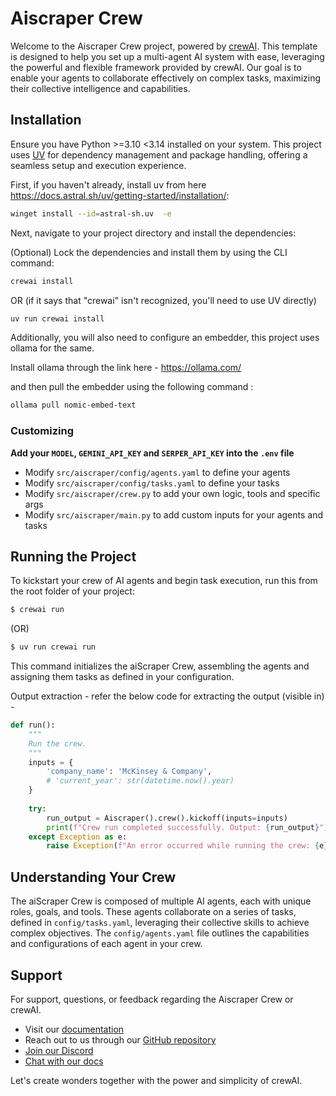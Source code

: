 # Aiscraper Crew

Welcome to the Aiscraper Crew project, powered by [crewAI](https://crewai.com). This template is designed to help you set up a multi-agent AI system with ease, leveraging the powerful and flexible framework provided by crewAI. Our goal is to enable your agents to collaborate effectively on complex tasks, maximizing their collective intelligence and capabilities.

## Installation

Ensure you have Python >=3.10 <3.14 installed on your system. This project uses [UV](https://docs.astral.sh/uv/) for dependency management and package handling, offering a seamless setup and execution experience.

First, if you haven't already, install uv from here https://docs.astral.sh/uv/getting-started/installation/:

```bash
winget install --id=astral-sh.uv  -e
```

Next, navigate to your project directory and install the dependencies:

(Optional) Lock the dependencies and install them by using the CLI command:
```bash
crewai install
```
OR (if it says that "crewai" isn't recognized, you'll need to use UV directly)
```bash
uv run crewai install
```

Additionally, you will also need to configure an embedder, this project uses ollama for the same.

Install ollama through the link here - https://ollama.com/

and then pull the embedder using the following command : 

```bash
ollama pull nomic-embed-text
```

### Customizing

**Add your `MODEL`, `GEMINI_API_KEY` and `SERPER_API_KEY` into the `.env` file**



- Modify `src/aiscraper/config/agents.yaml` to define your agents
- Modify `src/aiscraper/config/tasks.yaml` to define your tasks
- Modify `src/aiscraper/crew.py` to add your own logic, tools and specific args
- Modify `src/aiscraper/main.py` to add custom inputs for your agents and tasks

## Running the Project

To kickstart your crew of AI agents and begin task execution, run this from the root folder of your project:

```bash
$ crewai run
```
(OR)
```bash
$ uv run crewai run
```

This command initializes the aiScraper Crew, assembling the agents and assigning them tasks as defined in your configuration.

Output extraction - 
refer the below code for extracting the output (visible in) - 
```python
def run():
    """
    Run the crew.
    """
    inputs = {
        'company_name': 'McKinsey & Company',
        # 'current_year': str(datetime.now().year)
    }
    
    try:
        run_output = Aiscraper().crew().kickoff(inputs=inputs)
        print(f"Crew run completed successfully. Output: {run_output}")
    except Exception as e:
        raise Exception(f"An error occurred while running the crew: {e}")
```

## Understanding Your Crew

The aiScraper Crew is composed of multiple AI agents, each with unique roles, goals, and tools. These agents collaborate on a series of tasks, defined in `config/tasks.yaml`, leveraging their collective skills to achieve complex objectives. The `config/agents.yaml` file outlines the capabilities and configurations of each agent in your crew.

## Support

For support, questions, or feedback regarding the Aiscraper Crew or crewAI.
- Visit our [documentation](https://docs.crewai.com)
- Reach out to us through our [GitHub repository](https://github.com/joaomdmoura/crewai)
- [Join our Discord](https://discord.com/invite/X4JWnZnxPb)
- [Chat with our docs](https://chatg.pt/DWjSBZn)

Let's create wonders together with the power and simplicity of crewAI.
